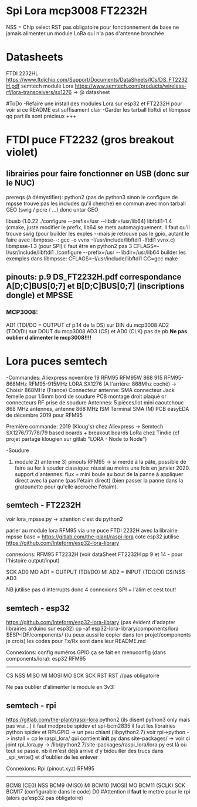 # Spi Lora mcp3008 FT2232H 

NSS = Chip select
RST pas obligatoire pour fonctionnement de base
ne jamais alimenter un module LoRa qui n'a pas d'antenne branchée

# Datasheets
FTDI 2232HL https://www.ftdichip.com/Support/Documents/DataSheets/ICs/DS_FT2232H.pdf
semtech module Lora https://www.semtech.com/products/wireless-rf/lora-transceivers/sx1276 -> @ datasheet


#ToDo
-Refaire une install des modules Lora sur esp32 et FT2232H pour voir si ce README est suffisament clair
-Garder les tarball libftdi et libmpsse qq part ils sont précieux +++
	

	






# FTDI puce FT2232 (gros breakout violet)
## librairies pour faire fonctionner en USB (donc sur le NUC)
prereqs (à démystifier):
	python2 (pas de python3 sinon le configure de mpsse trouve pas les includes qu'il cherche)
	en commun avec mon tarball GEO (swig / pcre / ...) donc untar GEO

libusb (1.0.22 ./configure --prefix=/usr --libdir=/usr/lib64)
libftdi1-1.4 (cmake, juste modifier le prefix, lib64 se mets automagiquement. Il faut qu'il trouve swig
	(pour builder les exples --mais je retrouve pas le gpio, autant le faire avec libmpsse--: gcc -o vvnx -I/usr/include/libftdi1 -lftdi1 vvnx.c)
libmpsse-1.3 (pour SPI)
	il faut être en python2 pas 3
	CFLAGS=-I/usr/include/libftdi1 ./configure --prefix=/usr --libdir=/usr/lib64
	builder les exemples dans libmpsse: CFLAGS=-I/usr/include/libftdi1 CC=gcc make



## pinouts: p.9 DS_FT2232H.pdf correspondance A[D;C]BUS[0;7] et B[D;C]BUS[0;7] (inscriptions dongle) et MPSSE
### MCP3008:
AD1 (TDI/DO = OUTPUT cf p.14 de la DS) sur DIN du mcp3008
AD2 (TDO/DI) sur DOUT du mcp3008
AD3 (CS) et AD0 (CLK) pas de pb
****Ne pas oublier d alimenter le mcp3008!!!!****

# Lora puces semtech 

-Commandes: 
Aliexpress novembre 19
	RFM95 RFM95W 868 915 RFM95-868MHz RFM95-915MHz LORA SX1276 (A l'arrière: 868Mhz coché) -> Choisir 868MHz (France)
	Connecteur antenne: SMA connecteur Jack femelle pour 1.6mm bord de soudure PCB montage droit plaqué or connecteurs RF prise de soudure
	Antennes: 5 pièces/lot mini caoutchouc 868 MHz antennes, antenne 868 MHz ISM Terminal SMA (M)
PCB easyEDA de décembre 2019 pour RFM95

Première commande: 2019 (Kloug's) chez Aliexpress -> Semtech SX1276/77/78/79 based boards + breakout boards LoRa chez Tindie (cf projet partagé klougien sur gitlab "LORA - Node to Node")

-Soudure
1) module 2) antenne 3) pinouts
RFM95 -> si merdé à la pâte, possible de faire au fer à souder classique: réussi au moins une fois en janvier 2020. 
support d'antennes: flux + mini boule au bout de la panne à appliquer direct avec la panne (pas l'étaim direct) (bien passer la panne dans la gratounette pour qu'elle accroche l'étaim).


## semtech - FT2232H
voir lora_mpsse.py -> attention c'est du python2

parler au module lora RFM95 via une puce FTDI 2232H avec la librairie mpsse
base = https://gitlab.com/the-plant/raspi-lora
cote esp32 jutilise https://github.com/Inteform/esp32-lora-library

connexions: 
RFM95			FT2232H (voir dataSheet FT2232H pp 9 et 14 - pour l'histoire output/input)

SCK				AD0
MO  			AD1 = OUTPUT (TDI/DO) 
MI 				AD2 = INPUT (TDO/DI)
CS/NSS 			AD3

NB jutilise pas d interrupts donc 4 connexions SPI + l'alim et cest tout!

## semtech - esp32 
https://github.com/Inteform/esp32-lora-library (pas évident d'adapter librairies arduino sur esp32)
	cp -af esp32-lora-library/components/lora $ESP-IDF/components/  (tu peux aussi le copier dans ton projet/components je crois)
	les codes pour Tx/Rx sont dans leur README.md

Connexions:
config numéros GPIO ça se fait en menuconfig (dans components/lora):
esp32	RFM95
-----	-----
CS		NSS
MISO	MI
MOSI	MO
SCK		SCK
RST		RST //pas obligatoire

Ne pas oublier d'alimenter le module en 3v3! 


## semtech - rpi 
https://gitlab.com/the-plant/raspi-lora
python2 (ils disent python3 only mais pas vrai...)
il faut modprobe spidev et spi-bcm2835
il faut les librairies python spidev et RPi.GPIO -> un peu chiant (libpython2.7) voir rpi->python
-> install = cp le raspi_lora/ qui contient __init__.py dans site-packages/ 
-> voir ci joint rpi_lora.py
-> /lib/python2.7/site-packages/raspi_lora/lora.py est là où tout se passe. nb il m'est déjà arrivé d'y bidouiller des trucs dans _spi_write() et d'oublier de les enlever

Connexions:
Rpi	(pinout.xyz)					RFM95
-----								-----
BCM8 (CE0)							NSS
BCM9 (MISO)							MI
BCM10 (MOSI)						MO
BCM11 (SCLK)						SCK
BCM17 (configurable dans le code)	D0	#Attention il **faut** le mettre pour le rpi (alors qu'esp32 pas obligatoire)






